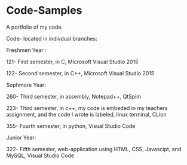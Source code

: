 # Code-Samples
A portfolio of my code. 

Code- located in indivdual branches:

Freshmen Year : 

121- First semester, in C, Microsoft Visual Studio 2015

122- Second semester, in C++, Microsoft Visual Studio 2015

Sophmore Year:

260- Third semester, in assembly, Notepad++, QtSpim

223- Third semester, in c++, my code is embeded in my teachers assignment, and the code I wrote is labeled, linux terminal, CLion

355- Fourth semester, in python, Visual Studio Code

Junior Year:

322- Fifth semester, web-application using HTML, CSS, Javascipt, and MySQL, Visual Studio Code
